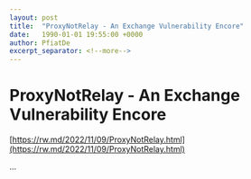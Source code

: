 ```yaml
---
layout: post
title:  "ProxyNotRelay - An Exchange Vulnerability Encore"
date:   1990-01-01 19:55:00 +0000
author: PfiatDe
excerpt_separator: <!--more-->
---
```


# ProxyNotRelay - An Exchange Vulnerability Encore

[https://rw.md/2022/11/09/ProxyNotRelay.html](https://rw.md/2022/11/09/ProxyNotRelay.html)

...
<!--more-->
